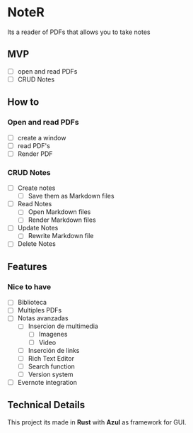 # NoteR

Its a reader of PDFs that allows you to take notes

## MVP

- [ ] open and read PDFs
- [ ] CRUD Notes

## How to
### Open and read PDFs

- [ ] create a window
- [ ] read PDF's
- [ ] Render PDF

### CRUD Notes

- [ ] Create notes
	- [ ] Save them as Markdown files
- [ ] Read Notes
	- [ ] Open Markdown files
	- [ ] Render Markdown files
- [ ] Update Notes
	- [ ] Rewrite Markdown file
- [ ] Delete Notes

## Features
### Nice to have
- [ ] Biblioteca
- [ ] Multiples PDFs
- [ ] Notas avanzadas
	- [ ] Insercion de multimedia
		- [ ] Imagenes
		- [ ] Video
	- [ ] Inserción de links
	- [ ] Rich Text Editor
	- [ ] Search function
	- [ ] Version system
- [ ] Evernote integration

## Technical Details
This project its made in **Rust** with **Azul** as framework for GUI. 